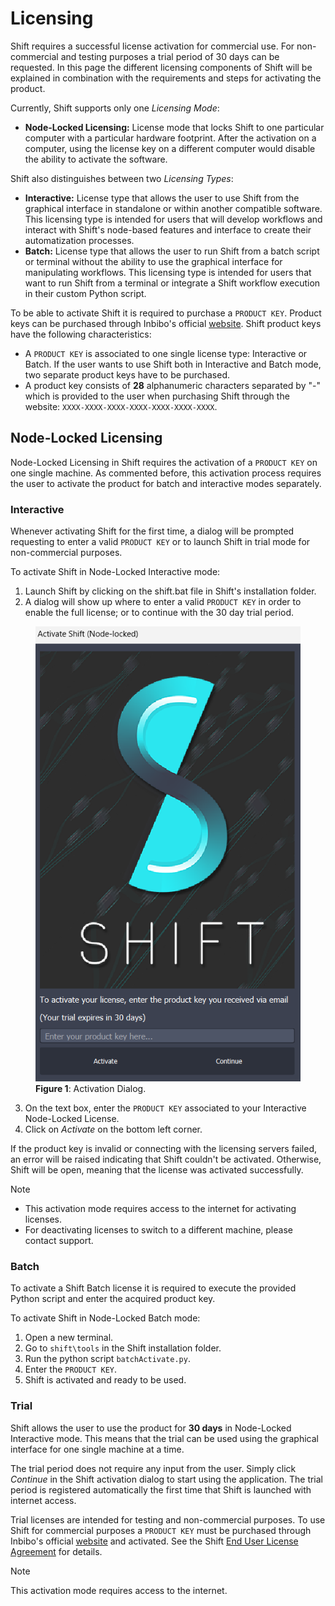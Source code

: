 # Licensing

Shift requires a successful license activation for commercial use. For non-commercial and testing purposes a trial period of 30 days can be requested.
In this page the different licensing components of Shift will be explained in combination with the requirements and steps for activating the product.

Currently, Shift supports only one *Licensing Mode*:

- **Node-Locked Licensing:** License mode that locks Shift to one particular computer with a particular hardware footprint. After the activation on a computer, using the license key on a different computer would disable the ability to activate the software.

Shift also distinguishes between two *Licensing Types*:

- **Interactive:** License type that allows the user to use Shift from the graphical interface in standalone or within another compatible software. This licensing type is intended for users that will develop workflows and interact with Shift's node-based features and interface to create their automatization processes. 
- **Batch:** License type that allows the user to run Shift from a batch script or terminal without the ability to use the graphical interface for manipulating workflows. This licensing type is intended for users that want to run Shift from a terminal or integrate a Shift workflow execution in their custom Python script.

To be able to activate Shift it is required to purchase a `PRODUCT KEY`. Product keys can be purchased through Inbibo's official [website](https://inbibo.co.uk/shift#prices). Shift product keys have the following characteristics:

- A `PRODUCT KEY` is associated to one single license type: Interactive or Batch. If the user wants to use Shift both in Interactive and Batch mode, two separate product keys have to be purchased.
- A product key consists of **28** alphanumeric characters separated by "-" which is provided to the user when purchasing Shift through the website: `XXXX-XXXX-XXXX-XXXX-XXXX-XXXX-XXXX`.

## Node-Locked Licensing

Node-Locked Licensing in Shift requires the activation of a `PRODUCT KEY` on one single machine. As commented before, this activation process requires the user to activate the product for batch and interactive modes separately.

### Interactive

Whenever activating Shift for the first time, a dialog will be prompted requesting to enter a valid `PRODUCT KEY` or to launch Shift in trial mode for non-commercial purposes.

To activate Shift in Node-Locked Interactive mode:

  1. Launch Shift by clicking on the shift.bat file in Shift's installation folder.
  2. A dialog will show up where to enter a valid `PRODUCT KEY` in order to enable the full license; or to continue with the 30 day trial period.

<figure>
      <img src="images/license_activation_dialog.png" alt="Shift License Activation Dialog">
      <figcaption><b>Figure 1</b>: Activation Dialog.</figcaption>
</figure>

  3. On the text box, enter the `PRODUCT KEY` associated to your Interactive Node-Locked License.
  4. Click on *Activate* on the bottom left corner.

If the product key is invalid or connecting with the licensing servers failed, an error will be raised indicating that Shift couldn't be activated. Otherwise, Shift will be open, meaning that the license was activated successfully.

> [!NOTE]
> - This activation mode requires access to the internet for activating licenses.
> - For deactivating licenses to switch to a different machine, please contact support.

### Batch

To activate a Shift Batch license it is required to execute the provided Python script and enter the acquired product key. 

To activate Shift in Node-Locked Batch mode: 

  1. Open a new terminal.
  2. Go to `shift\tools` in the Shift installation folder.
  2. Run the python script `batchActivate.py`.
  3. Enter the `PRODUCT KEY`.
  4. Shift is activated and ready to be used.

### Trial

Shift allows the user to use the product for **30 days** in Node-Locked Interactive mode. This means that the trial can be used using the graphical interface for one single machine at a time. 

The trial period does not require any input from the user. Simply click *Continue* in the Shift activation dialog to start using the application. The trial period is registered automatically the first time that Shift is launched with internet access.

Trial licenses are intended for testing and non-commercial purposes. To use Shift for commercial purposes a `PRODUCT KEY` must be purchased through Inbibo's official [website](https://inbibo.co.uk/shift#prices) and activated. See the Shift [End User License Agreement](https://inbibo.co.uk/shift-eula) for details.


> [!NOTE]
> This activation mode requires access to the internet.


